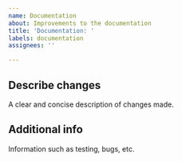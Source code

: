 ```yaml
---
name: Documentation
about: Improvements to the documentation
title: 'Documentation: '
labels: documentation
assignees: ''

---
```


## Describe changes
A clear and concise description of changes made.

## Additional info
Information such as testing, bugs, etc.
